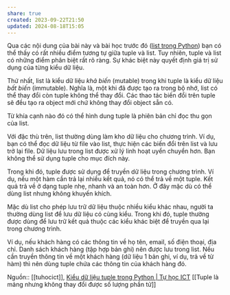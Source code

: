 ```yaml
---
share: true
created: 2023-09-22T21:50
updated: 2024-08-18T15:05
---
```

Qua các nội dung của bài này và bài học trước đó ([list trong Python](https://tuhocict.com/kieu-danh-sach-list-trong-python/)) bạn có thể thấy có rất nhiều điểm tương tự giữa tuple và list. Tuy nhiên, tuple và list có những điểm phân biệt rất rõ ràng. Sự khác biệt này quyết định giá trị sử dụng của từng kiểu dữ liệu.

Thứ nhất, list là kiểu dữ liệu _khả biến_ (mutable) trong khi tuple là kiểu dữ liệu _bất biến_ (immutable). Nghĩa là, một khi đã được tạo ra trong bộ nhớ, list có thể thay đổi còn tuple không thể thay đổi. Các thao tác biến đổi trên tuple sẽ đều tạo ra object mới chứ không thay đổi object sẵn có.

Từ khía cạnh nào đó có thể hình dung tuple là phiên bản chỉ đọc thu gọn của list.

Với đặc thù trên, list thường dùng làm kho dữ liệu cho chương trình. Ví dụ, bạn có thể đọc dữ liệu từ file vào list, thực hiện các biến đổi trên list và lưu trở lại file. Dữ liệu lưu trong list được xử lý linh hoạt uyển chuyển hơn. Bạn không thể sử dụng tuple cho mục đích này.

Trong khi đó, tuple được sử dụng để truyền dữ liệu trong chương trình. Ví dụ, nếu một hàm cần trả lại nhiều kết quả, nó có thể trả về một tuple. Kết quả trả về ở dạng tuple nhẹ, nhanh và an toàn hơn. Ở đây mặc dù có thể dùng list nhưng không khuyến khích.

Mặc dù list cho phép lưu trữ dữ liệu thuộc nhiều kiểu khác nhau, người ta thường dùng list để lưu dữ liệu có cùng kiểu. Trong khi đó, tuple thường được dùng để lưu trữ kết quả thuộc các kiểu khác biệt để truyền qua lại trong chương trình.

Ví dụ, nếu khách hàng có các thông tin về họ tên, email, số điện thoại, địa chỉ. Danh sách khách hàng (tập hợp bản ghi) nên được lưu trong list. Nếu cần truyền thông tin về một khách hàng (dữ liệu 1 bản ghi, ví dụ, trả về từ hàm) thì nên dùng tuple chứa các thông tin của khách hàng đó.

Nguồn:: [[tuhocict]], [Kiểu dữ liệu tuple trong Python | Tự học ICT](https://tuhocict.com/kieu-du-lieu-tuple-trong-python/)
[[Tuple là mảng nhưng không thay đổi được số lượng phần tử]]